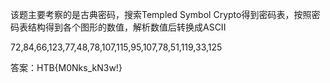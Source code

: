 该题主要考察的是古典密码，搜索Templed Symbol Crypto得到密码表，按照密码表结构得到各个图形的数值，解析数值后转换成ASCII

72,84,66,123,77,48,78,107,115,95,107,78,51,119,33,125

答案：HTB{M0Nks_kN3w!}